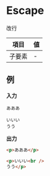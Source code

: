 # Escape

改行

| 項目   | 値  |
| ------ | --- |
| 子要素 | -   |

## 例

**入力**

```
あああ

いいい
うう
```

**出力**

```html
<p>あああ</p>

<p>いいい<br />
うう</p>
```
